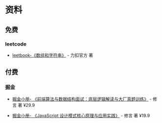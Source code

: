 # 资料

## 免费

### leetcode

- [leetbook-《数组和字符串》](https://leetcode-cn.com/leetbook/detail/array-and-string/) - 力扣官方 著

## 付费

### 掘金

- [掘金小册- 《前端算法与数据结构面试：底层逻辑解读与大厂真题训练》](https://juejin.cn/book/6844733800300150797) - 修言 著 ¥29.9

- [掘金小册- 《JavaScript 设计模式核⼼原理与应⽤实践》](https://juejin.cn/book/6844733790204461070) - 修言 著 ¥19.9
